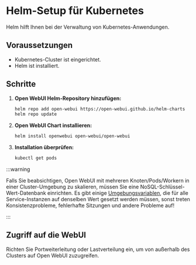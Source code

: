 
# Helm-Setup für Kubernetes

Helm hilft Ihnen bei der Verwaltung von Kubernetes-Anwendungen.

## Voraussetzungen

- Kubernetes-Cluster ist eingerichtet.
- Helm ist installiert.

## Schritte

1. **Open WebUI Helm-Repository hinzufügen:**

   ```bash
   helm repo add open-webui https://open-webui.github.io/helm-charts
   helm repo update
   ```

2. **Open WebUI Chart installieren:**

   ```bash
   helm install openwebui open-webui/open-webui
   ```

3. **Installation überprüfen:**

   ```bash
   kubectl get pods
   ```

:::warning

Falls Sie beabsichtigen, Open WebUI mit mehreren Knoten/Pods/Workern in einer Cluster-Umgebung zu skalieren, müssen Sie eine NoSQL-Schlüssel-Wert-Datenbank einrichten.
Es gibt einige [Umgebungsvariablen](https://docs.openwebui.com/getting-started/env-configuration/), die für alle Service-Instanzen auf denselben Wert gesetzt werden müssen, sonst treten Konsistenzprobleme, fehlerhafte Sitzungen und andere Probleme auf!

:::

## Zugriff auf die WebUI

Richten Sie Portweiterleitung oder Lastverteilung ein, um von außerhalb des Clusters auf Open WebUI zuzugreifen.
